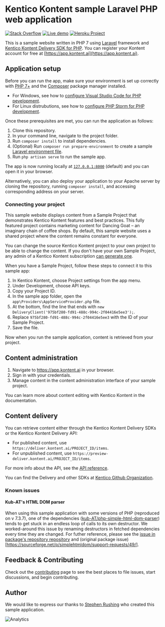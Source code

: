 # Kentico Kontent sample Laravel PHP web application

[![Stack Overflow](https://img.shields.io/badge/Stack%20Overflow-ASK%20NOW-FE7A16.svg?logo=stackoverflow&logoColor=white)](https://stackoverflow.com/tags/kentico-kontent)
[![Live demo](https://img.shields.io/badge/-Live%20Demo-brightgreen.svg)](https://kontent-sample-app-php.herokuapp.com/)
[![Heroku Project](https://img.shields.io/badge/-Heroku-7673c0)](https://dashboard.heroku.com/apps/kontent-sample-app-php)


This is a sample website written in PHP 7 using [Laravel](https://laravel.com) framework and [Kentico Kontent Delivery SDK for PHP](https://github.com/Kentico/kontent-delivery-sdk-php). You can register your Kontent account for free at [https://app.kontent.ai](https://app.kontent.ai).

## Application setup

Before you can run the app, make sure your environment is set up correctly with [PHP 7+](https://www.php.net/downloads.php) and the [Composer](https://getcomposer.org/) package manager installed.

* For Windows, see how to [configure Visual Studio Code for PHP pevelopment](https://github.com/Kentico/kontent-delivery-sdk-php/wiki/Developing-PHP-in-Visual-Studio-Code-for-Dummies).
* For Linux distrubutions, see how to [configure PHP Storm for PHP development](https://github.com/Kentico/kontent-delivery-sdk-php/wiki/Configuring-PHP-Storm-on-Linux).

Once these prerequisites are met, you can run the application as follows:

1. Clone this repository.
1. In your command line, navigate to the project folder.
1. Run `composer install` to install dependencies.
1. (Optional) Run `composer run prepare-environment` to create a sample [Laravel environment file](https://laravel.com/docs/6.x/configuration#environment-configuration).
1. Run `php artisan serve` to run the sample app.

The app is now running locally at [`127.0.0.1:8000`](127.0.0.1:8000) (default) and you can open it in your browser.

Alternatively, you can also deploy your application to your Apache server  by cloning the repository, running `composer install`, and accessing corresponding address on your server.

### Connecting your project

This sample website displays content from a Sample Project that demonstrates Kentico Kontent features and best practices. This fully featured project contains marketing content for Dancing Goat – an imaginary chain of coffee shops. By default, this sample website uses a shared project where the content remains constant for everyone.

You can change the source Kentico Kontent project to your own project to be able to change the content. If you don't have your own Sample Project, any admin of a Kentico Kontent subscription [can generate one](https://docs.kontent.ai/tutorials/set-up-projects/manage-projects/managing-projects#a-creating-a-sample-project).

When you have a Sample Project, follow these steps to connect it to this sample app:

1. In Kentico Kontent, choose Project settings from the app menu.
1. Under Development, choose API keys.
1. Copy your Project ID.
1. In the sample app folder, open the `app\Providers\AppServiceProvider.php` file.
1. At the bottom, find the line that ends with `new DeliveryClient('975bf280-fd91-488c-994c-2f04416e5ee3');`.
1. Replace `975bf280-fd91-488c-994c-2f04416e5ee3` with the ID of your Sample Project.
1. Save the file.

Now when you run the sample application, content is retrieved from your project.

## Content administration

1. Navigate to https://app.kontent.ai in your browser.
1. Sign in with your credentials.
1. Manage content in the content administration interface of your sample project.

You can learn more about content editing with Kentico Kontent in the documentation.

## Content delivery

You can retrieve content either through the Kentico Kontent Delivery SDKs or the Kentico Kontent Delivery API:

* For published content, use `https://deliver.kontent.ai/PROJECT_ID/items`.
* For unpublished content, use `https://preview-deliver.kontent.ai/PROJECT_ID/items`.

For more info about the API, see the [API reference](https://docs.kontent.ai/reference/kentico-kontent-apis-overview).

You can find the Delivery and other SDKs at [Kentico Github Organization](https://github.com/Kentico).

### Known issues	

#### Kub-AT's HTML DOM parser	

When using this sample application with some versions of PHP (reproduced on v 7.3.7), one of the dependencies ([kub-AT/php-simple-html-dom-parser](https://github.com/kub-AT/php-simple-html-dom-parser/)) tends to get stuck in an endless loop of calls to its own destructor. We worked-around this issue by renaming destructors in fetched dependencies every time they are changed. For futher reference, please see the [issue in package's repository repository](https://github.com/sunra/php-simple-html-dom-parser/issues/60) and (original package issue)[https://sourceforge.net/p/simplehtmldom/support-requests/49/].

## Feedback & Contributing

Check out the [contributing](https://github.com/Kentico/kontent-sample-app-php/blob/master/CONTRIBUTING.md) page to see the best places to file issues, start discussions, and begin contributing.

## Author

We would like to express our thanks to [Stephen Rushing](https://github.com/stephenr85) who created this sample application.

![Analytics](https://kentico-ga-beacon.azurewebsites.net/api/UA-69014260-4/Kentico/kontent-sample-app-php?pixel)

